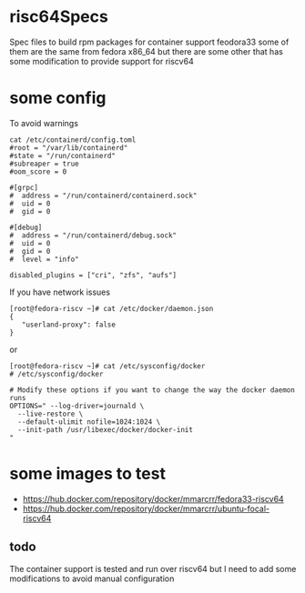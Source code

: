 # risc64Specs
Spec files to build rpm packages for container support feodora33
some of them are the same from fedora x86_64 
but there are some other that has some modification to provide support for riscv64

# some config
To avoid warnings 
```
cat /etc/containerd/config.toml 
#root = "/var/lib/containerd"
#state = "/run/containerd"
#subreaper = true
#oom_score = 0

#[grpc]
#  address = "/run/containerd/containerd.sock"
#  uid = 0
#  gid = 0

#[debug]
#  address = "/run/containerd/debug.sock"
#  uid = 0
#  gid = 0
#  level = "info"

disabled_plugins = ["cri", "zfs", "aufs"]
```
If you have network issues 
```
[root@fedora-riscv ~]# cat /etc/docker/daemon.json 
{
   "userland-proxy": false
}
```
or
```
[root@fedora-riscv ~]# cat /etc/sysconfig/docker 
# /etc/sysconfig/docker

# Modify these options if you want to change the way the docker daemon runs
OPTIONS=" --log-driver=journald \
  --live-restore \
  --default-ulimit nofile=1024:1024 \
  --init-path /usr/libexec/docker/docker-init 
"
```



# some images to test 
- https://hub.docker.com/repository/docker/mmarcrr/fedora33-riscv64
- https://hub.docker.com/repository/docker/mmarcrr/ubuntu-focal-riscv64


## todo
The container support is tested and run over riscv64 but I need to add some modifications to avoid manual configuration 
 
